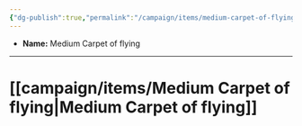 ```yaml
---
{"dg-publish":true,"permalink":"/campaign/items/medium-carpet-of-flying/","created":"2025-10-28T22:13:00.298-07:00","updated":"2025-10-28T22:54:35.665-07:00"}
---
```



<p><span><ul>
<li dir="auto"><strong>Name:</strong> Medium Carpet of flying</li>
</ul></span></p>

---
# [[campaign/items/Medium Carpet of flying\|Medium Carpet of flying]]
